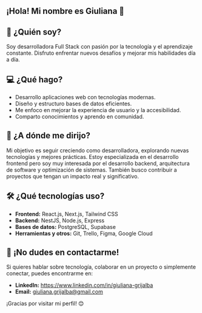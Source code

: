 ##  ¡Hola! Mi nombre es Giuliana 👋


## 📌 ¿Quién soy?
Soy desarrolladora Full Stack con pasión por la tecnología y el aprendizaje constante. Disfruto enfrentar nuevos desafíos y mejorar mis habilidades día a día. 

## 💻 ¿Qué hago?
- Desarrollo aplicaciones web con tecnologías modernas.
- Diseño y estructuro bases de datos eficientes.
- Me enfoco en mejorar la experiencia de usuario y la accesibilidad.
- Comparto conocimientos y aprendo en comunidad.

## 🚀 ¿A dónde me dirijo?
Mi objetivo es seguir creciendo como desarrolladora, explorando nuevas tecnologías y mejores prácticas. Estoy especializada en el desarrollo frontend pero soy muy interesada por el desarrollo backend, arquitectura de software y optimización de sistemas. También busco contribuir a proyectos que tengan un impacto real y significativo.

## 🛠️ ¿Qué tecnologías uso?
- **Frontend:** React.js, Next.js, Tailwind CSS
- **Backend:** NestJS, Node.js, Express
- **Bases de datos:** PostgreSQL, Supabase
- **Herramientas y otros:** Git, Trello, Figma, Google Cloud

## 📩 ¡No dudes en contactarme!
Si quieres hablar sobre tecnología, colaborar en un proyecto o simplemente conectar, puedes encontrarme en:
- **LinkedIn:** https://www.linkedin.com/in/giuliana-grijalba
- **Email:** giuliana.grijalba@gmail.com

¡Gracias por visitar mi perfil! 😊

